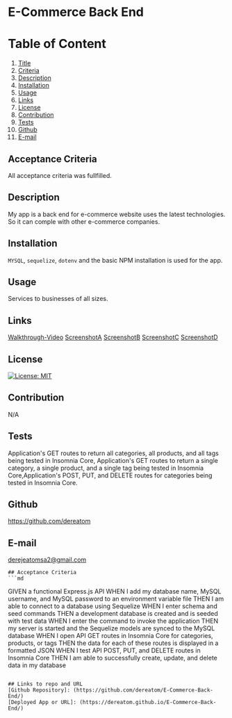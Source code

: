 # E-Commerce Back End
  
  # Table of Content
  1. [Title](#Title)
  2. [Criteria](#Criteria)
  3. [Description](#Description)
  4. [Installation](#Installation)
  5. [Usage](#Usage)
  6. [Links](#Links)
  7. [License](#License)
  8. [Contribution](#Contribution)
  9. [Tests](#Tests)
  10. [Github](#Github)
  11. [E-mail](#Email)  
  
  ## Acceptance Criteria
  All acceptance criteria was fullfilled.
  
  ## Description
  My app is a back end for e-commerce website uses the latest technologies. So it can comple with other e-commerce companies.
  
  ## Installation
  `MYSQL`, `sequelize`, `dotenv` and the basic NPM installation is used for the app.
  
  ## Usage
  Services to businesses of all sizes.

  ## Links
  [Walkthrough-Video](https://drive.google.com/file/d/1NtXZ9evUGdJoYYBoPEmDoAdK5JgN9SZx/view?usp=sharing) [ScreenshotA](https://drive.google.com/file/d/1XxP0Jh8MHPyLddA0TyuzO0G35y5T66uu/view?usp=sharing) [ScreenshotB](https://drive.google.com/file/d/1n-2BrYRwrsJ0DMWESXYvOl-aZNMxwkhk/view?usp=sharing) [ScreenshotC](https://drive.google.com/file/d/1EiP8mmt7VGxyxdAk5XNeOHEqfrGCfein/view?usp=sharing) [ScreenshotD](https://drive.google.com/file/d/1xvrGEEXftBcRC3Oh8-m7HeCNdG30g_Fa/view?usp=sharing)
  
  ## License
  [![License: MIT](https://img.shields.io/badge/License-MIT-yellow.svg)](https://opensource.org/licenses/MIT)
  
  ## Contribution
  N/A
  
  ## Tests
  Application's GET routes to return all categories, all products, and all tags being tested in Insomnia Core, Application's GET routes to return a single category, a single product, and a single tag being tested in Insomnia Core,Application's POST, PUT, and DELETE routes for categories being tested in Insomnia Core.
  
  ## Github
  https://github.com/dereatom
  
  ## E-mail
  derejeatomsa2@gmail.com

    ## Acceptance Criteria
    ```md
GIVEN a functional Express.js API
WHEN I add my database name, MySQL username, and MySQL password to an environment variable file
THEN I am able to connect to a database using Sequelize
WHEN I enter schema and seed commands
THEN a development database is created and is seeded with test data
WHEN I enter the command to invoke the application
THEN my server is started and the Sequelize models are synced to the MySQL database
WHEN I open API GET routes in Insomnia Core for categories, products, or tags
THEN the data for each of these routes is displayed in a formatted JSON
WHEN I test API POST, PUT, and DELETE routes in Insomnia Core
THEN I am able to successfully create, update, and delete data in my database
```

## Links to repo and URL
[Github Repository]: (https://github.com/dereatom/E-Commerce-Back-End/)
[Deployed App or URL]: (https://dereatom.github.io/E-Commerce-Back-End/)